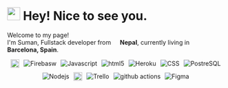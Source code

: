<h1><img src="https://emojis.slackmojis.com/emojis/images/1531849430/4246/blob-sunglasses.gif?1531849430" width="30"/> Hey! Nice to see you.</h1>
 <p>Welcome to my page! </br> I'm Suman, Fullstack developer from <img src="https://i.pinimg.com/originals/76/97/2d/76972d4e94655fcde495a301268afb84.jpg" width="13"/> <b> Nepal</b>, currently living in <img src="https://stuffedeyes.files.wordpress.com/2018/06/spain-2906824_960_720.png?w=640" width="13"/> <b>Barcelona, Spain</b>. </p>
<p>

<div align="center">
<p style="width: 500px; display: flex; flex-wrap: wrap;justify-content: center; align-items: center;  gap: 10px;">
  <img alt="React" src="https://img.shields.io/badge/React-20232A?style=for-the-badge&logo=react&logoColor=61DAFB" height="20"/>
  <img alt="Firebasw" src="https://img.shields.io/badge/-Firebase-FFA611?style=flat-square&logo=Firebase&logoColor=white" />
  <img alt="Javascript" src="https://img.shields.io/badge/-javascript-F7DF1E?style=flat-square&logo=typescript&logoColor=white" />
  <img alt="html5" src="https://img.shields.io/badge/-HTML5-E34F26?style=flat-square&logo=html5&logoColor=white" />
  <img alt="Heroku" src="https://img.shields.io/badge/-Heroku-430098?style=flat-square&logo=heroku&logoColor=white" />
  <img alt="CSS" src="https://img.shields.io/badge/-CSS-007ACC?style=flat-square&logo=css&logoColor=white" />
  <img alt="PostreSQL" src="https://img.shields.io/badge/-PostgreSQL-E10098?style=flat-square&logo=postgreSQL&logoColor=white" />
  <img alt="Nodejs" src="https://img.shields.io/badge/-Nodejs-43853d?style=flat-square&logo=Node.js&logoColor=white" />
  <img alt="aws" src="https://img.shields.io/badge/Amazon_AWS-FF9900?style=for-the-badge&logo=amazonaws&logoColor=white" height="20" />
  <img alt="Trello" src="https://img.shields.io/badge/-Trello-8DD6F9?style=flat-square&logo=trello&logoColor=white" /> 
  <img alt="github actions" src="https://img.shields.io/badge/-Github_Actions-2088FF?style=flat-square&logo=github-actions&logoColor=white" />
  <img alt="Figma" src="https://img.shields.io/badge/-Figma-F46800?style=flat-square&logo=figma&logoColor=white" />
</p>
</div>
 










